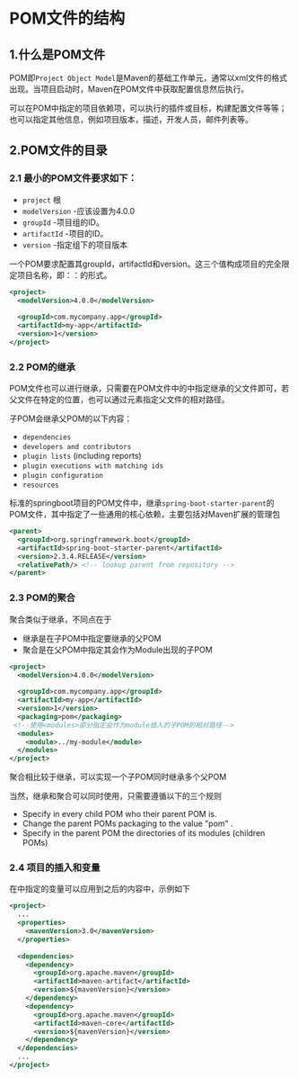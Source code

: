 # POM文件的结构

## 1.什么是POM文件

POM即`Project Object Model`是Maven的基础工作单元，通常以xml文件的格式出现。当项目启动时，Maven在POM文件中获取配置信息然后执行。

可以在POM中指定的项目依赖项，可以执行的插件或目标，构建配置文件等等；也可以指定其他信息，例如项目版本，描述，开发人员，邮件列表等。

## 2.POM文件的目录

### 2.1 最小的POM文件要求如下：

- `project` 根
- `modelVersion` -应该设置为4.0.0
- `groupId` -项目组的ID。
- `artifactId` -项目的ID。
- `version` -指定组下的项目版本

一个POM要求配置其groupId，artifactId和version。这三个值构成项目的完全限定项目名称，即<groupId>：<artifactId>：<version>的形式。

```xml
<project>
  <modelVersion>4.0.0</modelVersion>
 
  <groupId>com.mycompany.app</groupId>
  <artifactId>my-app</artifactId>
  <version>1</version>
</project>
```

### 2.2 POM的继承

POM文件也可以进行继承，只需要在POM文件中的<parent></parent>中指定继承的父文件即可，若父文件在特定的位置，也可以通过<relativePath>元素指定父文件的相对路径。

子POM会继承父POM的以下内容：

- `dependencies`
- `developers and contributors`
- `plugin lists` (including reports)
- `plugin executions with matching ids`
- `plugin configuration`
- `resources`

标准的springboot项目的POM文件中，继承`spring-boot-starter-parent`的POM文件，其中指定了一些通用的核心依赖，主要包括对Maven扩展的管理包

```xml
<parent>
  <groupId>org.springframework.boot</groupId>
  <artifactId>spring-boot-starter-parent</artifactId>
  <version>2.3.4.RELEASE</version>
  <relativePath/> <!-- lookup parent from repository -->
</parent>
```

### 2.3 POM的聚合

聚合类似于继承，不同点在于

- 继承是在子POM中指定要继承的父POM
- 聚合是在父POM中指定其会作为Module出现的子POM

```xml
<project>
  <modelVersion>4.0.0</modelVersion>
 
  <groupId>com.mycompany.app</groupId>
  <artifactId>my-app</artifactId>
  <version>1</version>
  <packaging>pom</packaging>
 <!--使用<modules>部分指定会作为module插入的子POM的相对路径-->
  <modules>
    <module>../my-module</module>
  </modules>
</project>
```

聚合相比较于继承，可以实现一个子POM同时继承多个父POM

当然，继承和聚合可以同时使用，只需要遵循以下的三个规则

- Specify in every child POM who their parent POM is.
- Change the parent POMs packaging to the value "pom" .
- Specify in the parent POM the directories of its modules (children POMs)

### 2.4 项目的插入和变量

在<properties>中指定的变量可以应用到之后的内容中，示例如下

```xml
<project>
  ...
  <properties>
    <mavenVersion>3.0</mavenVersion>
  </properties>
 
  <dependencies>
    <dependency>
      <groupId>org.apache.maven</groupId>
      <artifactId>maven-artifact</artifactId>
      <version>${mavenVersion}</version>
    </dependency>
    <dependency>
      <groupId>org.apache.maven</groupId>
      <artifactId>maven-core</artifactId>
      <version>${mavenVersion}</version>
    </dependency>
  </dependencies>
  ...
</project>
```



